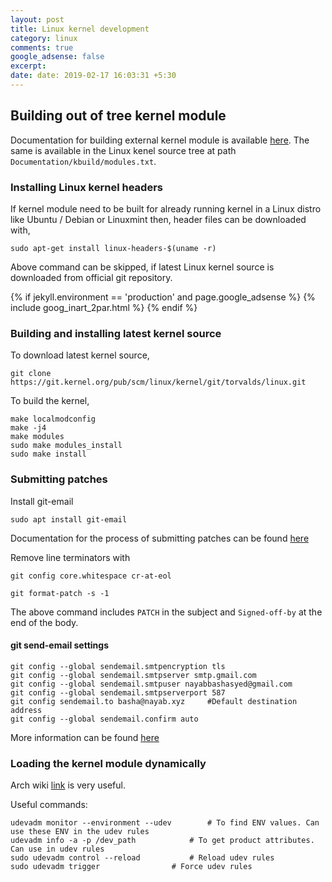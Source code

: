 ```yaml
---
layout: post
title: Linux kernel development
category: linux
comments: true
google_adsense: false
excerpt: 
date: date: 2019-02-17 16:03:31 +5:30
---
```

## Building out of tree kernel module

Documentation for building external kernel module is available [here](https://git.kernel.org/pub/scm/linux/kernel/git/tomba/linux.git/tree/Documentation/kbuild/modules.txt). The same is available in the Linux kenel source tree at path `Documentation/kbuild/modules.txt`.

### Installing Linux kernel headers

If kernel module need to be built for already running kernel in a Linux distro like Ubuntu / Debian or Linuxmint then, header files can be downloaded with,

`sudo apt-get install linux-headers-$(uname -r)`

Above command can be skipped, if latest Linux kernel source is downloaded from official git repository.

<!--after two or more paragraphs-->

  {% if jekyll.environment == 'production' and page.google_adsense %}
  {% include goog_inart_2par.html %}
  {% endif %}

### Building and installing latest kernel source

To download latest kernel source,

```
git clone https://git.kernel.org/pub/scm/linux/kernel/git/torvalds/linux.git
```

To build the kernel,
```
make localmodconfig
make -j4
make modules
sudo make modules_install
sudo make install
```

### Submitting patches

Install git-email
```
sudo apt install git-email
```
Documentation for the process of submitting patches can be found [here](https://git.kernel.org/pub/scm/linux/kernel/git/tomba/linux.git/tree/Documentation/process/submitting-patches.rst)

Remove line terminators with 
```
git config core.whitespace cr-at-eol
```
```
git format-patch -s -1
```
The above command includes `PATCH` in the subject and `Signed-off-by` at the end of the body.

#### git send-email settings

```
git config --global sendemail.smtpencryption tls
git config --global sendemail.smtpserver smtp.gmail.com
git config --global sendemail.smtpuser nayabbashasyed@gmail.com
git config --global sendemail.smtpserverport 587
git config sendemail.to basha@nayab.xyz		#Default destination address
git config --global sendemail.confirm auto
```
More information can be found [here](https://www.freedesktop.org/wiki/Software/PulseAudio/HowToUseGitSendEmail/)
### Loading the kernel module dynamically

Arch wiki [link](https://wiki.archlinux.org/index.php/udev) is very useful.

Useful commands:
```
udevadm monitor --environment --udev		# To find ENV values. Can use these ENV in the udev rules
udevadm info -a -p /dev_path			# To get product attributes. Can use in udev rules
sudo udevadm control --reload			# Reload udev rules
sudo udevadm trigger				# Force udev rules
```
